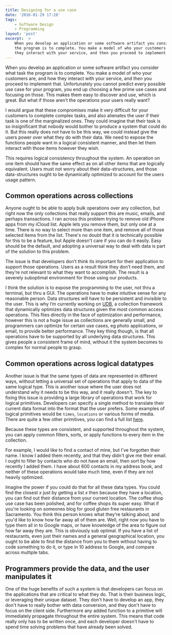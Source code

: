 ```yaml
---
title: Designing for a use case
date: '2016-01-29 17:28'
tags:
    - Software Design
    - Programming
layout: 'post'
excerpt:  >
    When you develop an application or some software artifact you consider what task
    the program is to complete. You make a model of who your customers are, and how
    they interact with your service, and then you proceed to implement that.
---
```


When you develop an application or some software artifact you consider what task
the program is to complete. You make a model of who your customers are, and how
they interact with your service, and then you proceed to implement that.
Unfortunately you cannot predict every possible use case for your program, you
end up choosing a few prime use cases and focusing on those. This makes them
easy to discover and use, which is great. But what if those aren’t the
operations your users really want?

I would argue that these compromises make it very difficult for your customers
to complete complex tasks, and also alienates the user if their task is one of
the marginalized ones. They could imagine that their task is so insignificant
that nobody would bother to produce a system that could do it. But this really
does not have to be this way, we could instead give the users power over what
they do with their data. We need to expose the functions people want in a
logical consistent manner, and then let them interact with those items however
they wish.

This requires logical consistency throughout the system. An operation on one
item should have the same effect as on all other items that are logically
equivalent. Users must not worry about their data-structures, and those
data-structures ought to be dynamically optimized to account for the users usage
pattern.

## Common operations across collections

Anyone ought to be able to apply bulk operations over any collection, but right
now the only collections that really support this are music, emails, and perhaps
transactions. I ran across this problem trying to remove old iPhone apps from my
iCloud list. Apple lets you remove them, but only one at a time. There is no way
to select more than one item, and remove all of those selected items from the
list. There's no doubt that it is technically possible for this to be a feature,
but Apple doesn't care if you can do it easily. Easy should be the default, and
adopting a universal way to deal with data is part of the solution to this
problem.

The issue is that developers don’t think its important for their application to
support those operations. Users as a result think they don’t need them, and
they’re not relevant to what they want to accomplish. The result is a severely
suboptimal environment for those using our products.

I think the solution is to expose the programming to the user, not thru a
terminal, but thru a GUI. The operations have to make intuitive sense for any
reasonable person. Data structures will have to be persistent and invisible to
the user. This is why I’m currently working on
[UDB](https://github.com/devinmcgloin/udb), a collection framework that
dynamically optimizes data structures given the most common access operations.
This flies directly in the face of optimization and performance, however this is
not a huge issue as collections are generally small, and programmers can
optimize for certain use cases, eg photo applications, or email, to provide
better performance. They key thing though, is that all operations have to be
supported by all underlying data structures. This gives people a consistent
frame of mind, without it the system becomes to complex for normal people to
grasp.

## Common operations across logical datatypes

Another issue is that the same types of data are represented in different ways,
without letting a universal set of operations that apply to data of the same
logical type. This is another issue where the user does not understand why it
needs to be this way, and it really doesn't. The key to fixing this issue is
providing a large library of operations that work for logical primitives.
Developers can specify a single method to translate their current data format
into the format that the user prefers. Some examples of logical primitives would
be `times`, `locations` or various forms of media. There are quite a few other
primitives, you can find a full list [here](/universal-types).

Because these types are consistent, and supported throughout the system, you can
apply common filters, sorts, or apply functions to every item in the collection.

For example, I would like to find a contact of mine, but I've forgotten their
name. I know I added them recently, and that they didn't give me their email. I
ought to filter by contacts who do not have an email, then sort by how recently
I added them. I have about 600 contacts in my address book, and neither of these
operations would take much time, even if they are not heavily optimized.

Imagine the power if you could do that for all these data types. You could find
the closest *x* just by getting a list *x* then because they have a location,
you can find out their distance from your current location. The coffee shop use
case has been polished, and for coffee shops its super easy. What if you're
looking on someones blog for good gluten free restaurants in Sacramento. You
think this person knows what they're talking about, and you'd like to know how
far away all of them are. Well, right now you have to type them all in to Google
maps, or have knowledge of the area to figure out how far away they are. This is
obviously sub optimal. If you have a list of restaurants, even just their names
and a general geographical location, you ought to be able to find the distance
from you to them without having to code something to do it, or type in 10
address to Google, and compare across multiple tabs.

## Programmers provide the data, and the user manipulates it

One of the huge benefits of such a system is that developers can focus on the
applications that are critical to what they do. That is their business logic, or
leveraging their unique dataset. They don't have to develop an app, they don't
have to really bother with data conversion, and they don't have to focus on the
client side. Furthermore any added function to a primitive will immediately
propagate throughout the entire system. This means that code really only has to
be written once, and each developer doesn't have to spend time solving problems
that have already been solved.

